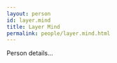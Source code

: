 ```yaml
---
layout: person
id: layer.mind
title: Layer Mind
permalink: people/layer.mind.html
---
```


Person details...
